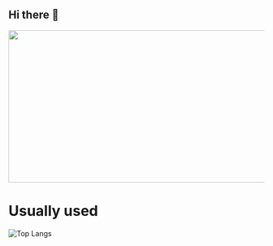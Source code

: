## Hi there 👋

<!--
**king-swim/king-swim** is a ✨ _special_ ✨ repository because its `README.md` (this file) appears on your GitHub profile.

Here are some ideas to get you started:

- 🔭 I’m currently working on ...
- 🌱 I’m currently learning ...
- 👯 I’m looking to collaborate on ...
- 🤔 I’m looking for help with ...
- 💬 Ask me about ...
- 📫 How to reach me: ...
- 😄 Pronouns: ...
- ⚡ Fun fact: ...
-->

<a href="https://www.gitanimals.org/en_US?utm_medium=image&utm_source=king-swim&utm_content=farm">
<img
  src="https://render.gitanimals.org/farms/king-swim"
  width="600"
  height="300"
/>
</a>

<h1> Usually used </h1>
  
  ![Top Langs](https://github-readme-stats.vercel.app/api/top-langs/?username=king-swim&size_weight=0.5&count_weight=0.5)
